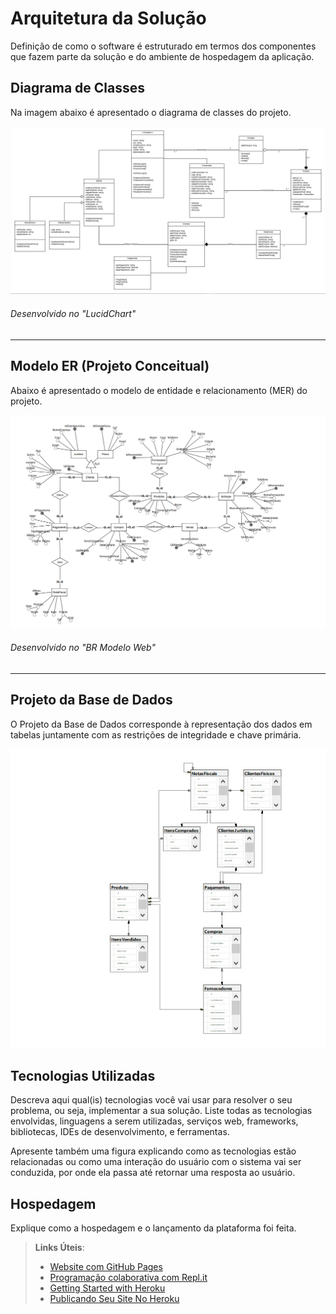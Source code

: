 # Arquitetura da Solução

Definição de como o software é estruturado em termos dos componentes que fazem parte da solução e do ambiente de hospedagem da aplicação.

## Diagrama de Classes

Na imagem abaixo é apresentado o diagrama de classes do projeto.

<img src="img/ArquiteturaSolucao/DiagramaDeClasses.png">

###### Desenvolvido no "LucidChart"

---

## Modelo ER (Projeto Conceitual)

Abaixo é apresentado o modelo de entidade e relacionamento (MER) do projeto.

<img src="img/ArquiteturaSolucao/ModeloEntidadeRelacionamento.png">

###### Desenvolvido no "BR Modelo Web"

---
## Projeto da Base de Dados

O Projeto da Base de Dados corresponde à representação dos dados em tabelas juntamente com as restrições de integridade e chave primária.
 
<img src="img/ArquiteturaSolucao/ProjetoBaseDeDados.jpeg">

## Tecnologias Utilizadas

Descreva aqui qual(is) tecnologias você vai usar para resolver o seu problema, ou seja, implementar a sua solução. Liste todas as tecnologias envolvidas, linguagens a serem utilizadas, serviços web, frameworks, bibliotecas, IDEs de desenvolvimento, e ferramentas.

Apresente também uma figura explicando como as tecnologias estão relacionadas ou como uma interação do usuário com o sistema vai ser conduzida, por onde ela passa até retornar uma resposta ao usuário.

## Hospedagem

Explique como a hospedagem e o lançamento da plataforma foi feita.

> **Links Úteis**:
>
> - [Website com GitHub Pages](https://pages.github.com/)
> - [Programação colaborativa com Repl.it](https://repl.it/)
> - [Getting Started with Heroku](https://devcenter.heroku.com/start)
> - [Publicando Seu Site No Heroku](http://pythonclub.com.br/publicando-seu-hello-world-no-heroku.html)
